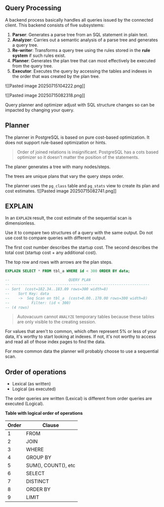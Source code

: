 ## Query Processing
A backend process basically handles all queries issued by the connected client. This backend consists of five subsystems:
1. **Parser**: Generates a parse tree from an SQL statement in plain text.
2. **Analyzer**: Carries out a semantic analysis of a parse tree and generates a query tree.
3. **Re-writer**: Transforms a query tree using the rules stored in the **rule system** if such rules exist.
4. **Planner**: Generates the plan tree that can most effectively be executed from the query tree.
5. **Executor**: Executes the query by accessing the tables and indexes in the order that was created by the plan tree.

![[Pasted image 20250715104222.png]]

![[Pasted image 20250715082318.png]]

Query planner and optimizer adjust with SQL structure changes so can be impacted by changing your query.
## Planner
The planner in PostgreSQL is based on pure cost-based optimization. It does not support rule-based optimization or hints.

>Order of joined relations is insignificant. PostgreSQL has a cots based optimizer so it doesn't matter the position of the statements.

The planer generates a tree with many nodes/steps.

The trees are unique plans that vary the query steps order.

The planner uses the `pg_class` table and `pg_stats` view to create its plan and cost estimates.
![[Pasted image 20250715082741.png]]

## EXPLAIN
In an `EXPLAIN` result, the cost estimate of the sequential scan is dimensionless.

Use it to compare two structures of a query with the same output. Do not use cost to compare queries with different output.

The first cost number describes the startup cost.
The second describes the total cost (startup cost + any additional cost).

The top row and rows with arrows are the plan steps.

```sql
EXPLAIN SELECT * FROM tbl_a WHERE id < 300 ORDER BY data;                          

--                           QUERY PLAN
-- ---------------------------------------------------------------
-- Sort  (cost=182.34..183.09 rows=300 width=8)
--    Sort Key: data
--    ->  Seq Scan on tbl_a  (cost=0.00..170.00 rows=300 width=8)
--          Filter: (id < 300)
-- (4 rows)
```

>Autovacuum cannot `ANALYZE` temporary tables because these tables are only visible to the creating session.

For values that aren't to common, which often represent 5% or less of your data, it's worthy to start looking at indexes. If not, it's not worthy to access and read all of those index pages to find the data.

For more common data the planner will probably choose to use a sequential scan.
## Order of operations
- Lexical (as written)
- Logical (as executed)

The order queries are written (Lexical) is different from order queries are executed (Logical).

**Table with logical order of operations**

| Order | Clause              |
| ----- | ------------------- |
| 1     | FROM                |
| 2     | JOIN                |
| 3     | WHERE               |
| 4     | GROUP BY            |
| 5     | SUM(), COUNT(), etc |
| 6     | SELECT              |
| 7     | DISTINCT            |
| 8     | ORDER BY            |
| 9     | LIMIT               |